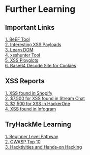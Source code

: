 # Further Learning

## Important Links

[1. BeEF Tool](https://beefproject.com)<br>
[2. Interesting XSS Payloads](XSS-Payloads.com)<br>
[3. Learn DOM](https://www.w3.org/TR/REC-DOM-Level-1/introduction.html)<br>
[4. xsshunter Tool](https://xsshunter.com/)<br>
[5. XSS Ployglots](https://github.com/0xsobky/HackVault/wiki/Unleashing-an-Ultimate-XSS-Polyglot)<br>
[6. Base64 Decode Site for Cookies](https://www.base64decode.org/)

## XSS Reports

[1. XSS found in Shopify](https://hackerone.com/reports/415484)<br>
[2. $7,500 for XSS found in Stream Chat](https://hackerone.com/reports/409850)<br>
[3. $2,500 for XSS in HackerOne](https://hackerone.com/reports/449351)<br>
[4. XSS found in Infogram](https://hackerone.com/reports/283825)<br>

## TryHackMe Learning

[1. Beginner Level Pathway](https://tryhackme.com/path/outline/beginner)<br>
[2. OWASP Top 10](https://tryhackme.com/room/owasptop10)<br>
[3. Hacktivities and Hands-on Hacking](https://tryhackme.com/hacktivities)<br>
